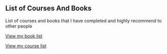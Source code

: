 ## List of Courses And Books

List of courses and books that I have completed and highly recommend to other people

[View my book list](https://github.com/Chuckos/Learning-and-Books/blob/master/Books.md)

[View my course list](https://github.com/Chuckos/Learning-and-Books/blob/master/Courses.md)

